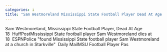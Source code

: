 ```yaml
---
categories: i
title: "Sam Westmoreland Mississippi State Football Player Dead At Age 18  HuffPost"
---
```

Sam Westmoreland, Mississippi State Football Player, Dead At Age 18&nbsp;&nbsp;HuffPostMississippi State football player Sam Westmoreland dies at 18&nbsp;&nbsp;ESPNPolice "found Mississippi State football player Sam Westmoreland at a church in Starkville"&nbsp;&nbsp;Daily MailMSU Football Player Pas